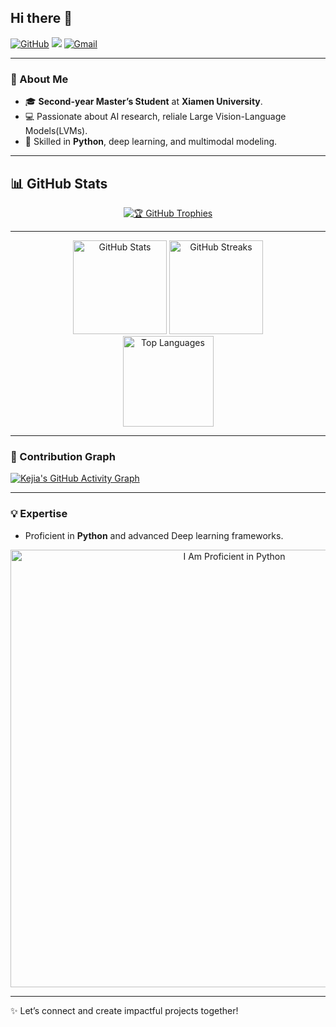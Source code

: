 <!-- ## Hi there 👋

[![Github](https://img.shields.io/badge/-Github-333?style=flat&logo=Github&logoColor=white)](https://github.com/KejiaZhang-Robust)
![](https://komarev.com/ghpvc/?username=KejiaZhang-Robust&color=blue)
[![Gmail](https://img.shields.io/badge/-Gmail-c14438?style=flat&logo=Gmail&logoColor=white)](mailto:kejiaz171@gmail.com)

- 🔭 I’m currently working at Xiamen University (A Second-year Master Student).

---

<div align="center">
  <img height="150" src="https://github-readme-stats.vercel.app/api?username=KejiaZhang-Robust&show_icons=true&theme=dracula" />
      
  <img height="120" src="https://github-readme-stats.vercel.app/api/top-langs/?username=KejiaZhang-Robust&layout=compact&theme=tokyonight" />
</div>
vision-friendly-dark
---
# [![Harlok's WakaTime stats](https://github-readme-stats.vercel.app/api/wakatime?username=KejiaZhang-Robust)](https://github.com/anuraghazra/github-readme-stats)
[![Kejia's GitHub Activity Graph](https://github-readme-activity-graph.vercel.app/graph?username=KejiaZhang-Robust&area=true&hide_border=true&theme=github&custom_title=Kejia's%20Contribution%20Graph)](https://github.com/KejiaZhang-Robust/github-readme-activity-graph)
flat
[![Github](https://img.shields.io/badge/-Github-333?style=cobalt&logo=Github&logoColor=white)](https://github.com/KejiaZhang-Robust)

-->

## Hi there 👋

[![GitHub](https://img.shields.io/github/followers/KejiaZhang-Robust?style=social)](https://github.com/KejiaZhang-Robust)
![](https://komarev.com/ghpvc/?username=KejiaZhang-Robust&color=blue)
[![Gmail](https://img.shields.io/badge/-Gmail-c14438?style=flat&logo=Gmail&logoColor=white)](mailto:kejiaz171@gmail.com)

---

### 🔭 About Me 

- 🎓 **Second-year Master’s Student** at **Xiamen University**.
- 💻 Passionate about AI research, reliale Large Vision-Language Models(LVMs).
- 🌟 Skilled in **Python**, deep learning, and multimodal modeling.

---

## 📊 GitHub Stats

<div align="center">
  
[![🏆 GitHub Trophies](https://github-profile-trophy.vercel.app/?username=KejiaZhang-Robust&theme=darkhub)](https://github.com/ryo-ma/github-profile-trophy)
</div>

---

<div align="center">
  <img height="150" src="https://github-readme-stats.vercel.app/api?username=KejiaZhang-Robust&show_icons=true&theme=noctis_minimus&count_private=true" alt="GitHub Stats" />  
  <img height="150" src="https://github-readme-streak-stats.herokuapp.com?user=KejiaZhang-Robust&theme=noctis_minimus&hide_border=false&mode=weekly" alt="GitHub Streaks" />  
</div>

<div align="center">
  <img height="145" src="https://github-readme-stats.vercel.app/api/top-langs/?username=KejiaZhang-Robust&theme=noctis_minimus&count_private=true" alt="Top Languages" />  
</div>

---

### 🌟 Contribution Graph

[![Kejia's GitHub Activity Graph](https://github-readme-activity-graph.vercel.app/graph?username=KejiaZhang-Robust&area=true&hide_border=true&theme=github&custom_title=Kejia's%20Contribution%20Graph)](https://github.com/KejiaZhang-Robust/github-readme-activity-graph)

---

### 💡 Expertise

- Proficient in **Python** and advanced Deep learning frameworks.

<div align="center">
  <img src="python.gif" alt="I Am Proficient in Python" width="700" />
</div>

---

✨ Let’s connect and create impactful projects together!

